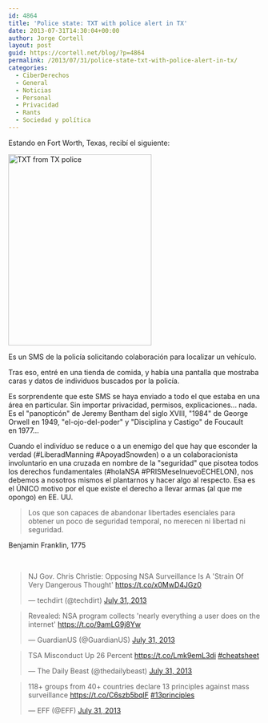 ```yaml
---
id: 4864
title: 'Police state: TXT with police alert in TX'
date: 2013-07-31T14:30:04+00:00
author: Jorge Cortell
layout: post
guid: https://cortell.net/blog/?p=4864
permalink: /2013/07/31/police-state-txt-with-police-alert-in-tx/
categories:
  - CiberDerechos
  - General
  - Noticias
  - Personal
  - Privacidad
  - Rants
  - Sociedad y polí­tica
---
```

Estando en Fort Worth, Texas, recibí el siguiente:

<img class="aligncenter" alt="TXT from TX police" src="https://lh5.googleusercontent.com/-8odoEau-few/UfbdfUZvlSI/AAAAAAAANj8/yaK6RiwVHDg/w476-h637-no/IMG_2907.JPG" width="286" height="382" />

Es un SMS de la policía solicitando colaboración para localizar un vehículo.

Tras eso, entré en una tienda de comida, y había una pantalla que mostraba caras y datos de individuos buscados por la policía.

Es sorprendente que este SMS se haya enviado a todo el que estaba en una área en particular. Sin importar privacidad, permisos, explicaciones... nada. Es el "panopticón" de Jeremy Bentham del siglo XVIII, "1984" de George Orwell en 1949, "el-ojo-del-poder" y "Disciplina y Castigo" de Foucault en 1977...

Cuando el indivíduo se reduce o a un enemigo del que hay que esconder la verdad (#LiberadManning #ApoyadSnowden) o a un colaboracionista involuntario en una cruzada en nombre de la "seguridad" que pisotea todos los derechos fundamentales (#holaNSA #PRISMeselnuevoECHELON), nos debemos a nosotros mismos el plantarnos y hacer algo al respecto. Esa es el ÚNICO motivo por el que existe el derecho a llevar armas (al que me opongo) en EE. UU.

> Los que son capaces de abandonar libertades esenciales para obtener un poco de seguridad temporal, no merecen ni libertad ni seguridad.

Benjamin Franklin, 1775

 

<blockquote class="twitter-tweet">
  <p>
    NJ Gov. Chris Christie: Opposing NSA Surveillance Is A 'Strain Of Very Dangerous Thought' <a href="https://t.co/x0MwD4JGz0">https://t.co/x0MwD4JGz0</a>
  </p>
  
  <p>
    &mdash; techdirt (@techdirt) <a href="https://twitter.com/techdirt/statuses/362567724209160192">July 31, 2013</a>
  </p>
</blockquote>

<blockquote class="twitter-tweet">
  <p>
    Revealed: NSA program collects 'nearly everything a user does on the internet' <a href="https://t.co/9amLG9j8Yw">https://t.co/9amLG9j8Yw</a>
  </p>
  
  <p>
    &mdash; GuardianUS (@GuardianUS) <a href="https://twitter.com/GuardianUS/statuses/362561033774174209">July 31, 2013</a>
  </p>
</blockquote>

<blockquote class="twitter-tweet">
  <p>
    TSA Misconduct Up 26 Percent <a href="https://t.co/Lmk9emL3di">https://t.co/Lmk9emL3di</a> <a href="https://twitter.com/search?q=%23cheatsheet&src=hash">#cheatsheet</a>
  </p>
  
  <p>
    &mdash; The Daily Beast (@thedailybeast) <a href="https://twitter.com/thedailybeast/statuses/362541599890219011">July 31, 2013</a>
  </p>
</blockquote>

<blockquote class="twitter-tweet">
  <p>
    118+ groups from 40+ countries declare 13 principles against mass surveillance <a href="https://t.co/C6szb5bqlF">https://t.co/C6szb5bqlF</a> <a href="https://twitter.com/search?q=%2313principles&src=hash">#13principles</a>
  </p>
  
  <p>
    &mdash; EFF (@EFF) <a href="https://twitter.com/EFF/statuses/362578184375517184">July 31, 2013</a>
  </p>
</blockquote>